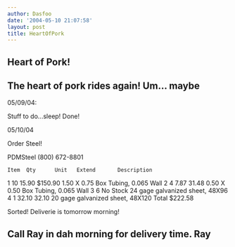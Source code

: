 ```yaml
---
author: Dasfoo
date: '2004-05-10 21:07:58'
layout: post
title: HeartOfPork
---
```


## Heart of Pork!

The heart of pork rides again!  Um... maybe
----
05/09/04:

Stuff to do...sleep! Done!

05/10/04

Order Steel!

PDMSteel 
(800) 672-8801

    Item  Qty      Unit   Extend       Description
   1    10      15.90     $150.90   1.50 X 0.75 Box Tubing, 0.065 Wall
   2     4       7.87       31.48   0.50 X 0.50 Box Tubing, 0.065 Wall
   3     6       No Stock           24 gage galvanized sheet, 48X96
   4     1       32.10      32.10   20 gage galvanized sheet, 48X120
Total                   $222.58

Sorted!  Deliverie is tomorrow morning!

Call Ray in dah morning for delivery time. Ray
----
